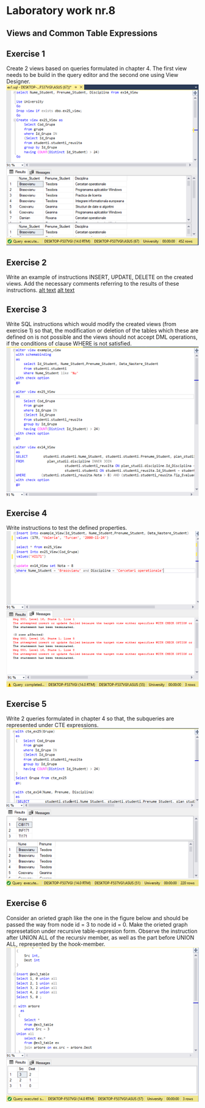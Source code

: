 # Laboratory work nr.8
## Views and Common Table Expressions 

## Exercise 1 
Create 2 views based on queries formulated in chapter 4. The first view needs to be build in the query editor and the second one using 
View Designer.
![alt text](screens/ex1.PNG "Logo Title Text 1")

## Exercise 2
Write an example of instructions INSERT, UPDATE, DELETE on the created views. Add the necessary comments referring to the results
of these instructions.
[alt text](screens/ex2.PNG "Logo Title Text 1")
[alt text](screens/ex2_1.PNG "Logo Title Text 1")

## Exercise 3
Write SQL instructions which would modify the created views (from exercise 1) so that, the modification or deletion of the tables which 
these are defined on is not possible and the views should not accept DML operations, if the conditions of clause WHERE is not satisfied.
![alt text](screens/ex3.PNG "Logo Title Text 1")

## Exercise 4
Write instructions to test the defined properties.
  ![alt text](screens/ex4.PNG "Logo Title Text 1")

## Exercise 5
Write 2 queries formulated in chapter 4 so that, the subqueries are represented under CTE expressions.
 ![alt text](screens/ex5.PNG "Logo Title Text 1")
 
 ## Exercise 6 
Consider an orieted graph like the one in the figure below and should be passed the way from node id = 3 to node id = 0. Make the orieted graph represetation under recursive table-expresion form. 
Observe the instruction after UNION ALL of the recursiv member, as well as the part before UNION ALL, represented by the hook-member.
![alt text](screens/ex6.PNG "Logo Title Text 1")

